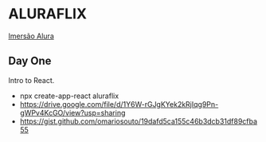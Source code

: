 # ALURAFLIX

[Imersão Alura](https://www.alura.com.br/imersao-react/aula01-react-aluraflix)

## Day One

Intro to React.

- npx create-app-react aluraflix
- https://drive.google.com/file/d/1Y6W-rGJgKYek2kRjIqg9Pn-gWPv4KcGO/view?usp=sharing
- https://gist.github.com/omariosouto/19dafd5ca155c46b3dcb31df89cfba55
